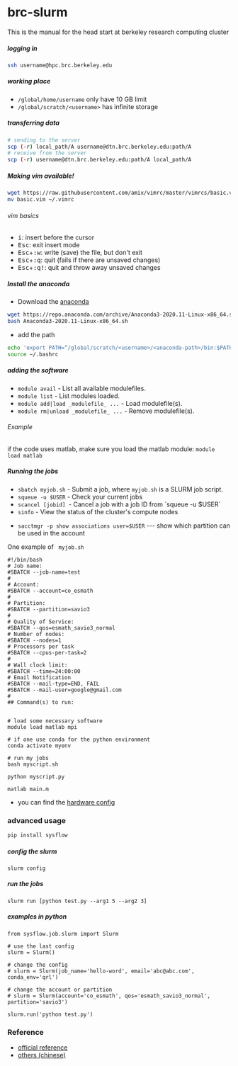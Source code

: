 # brc-slurm
This is the manual for the head start at berkeley research computing cluster

##### logging in 

```bash
ssh username@hpc.brc.berkeley.edu
```

##### working place

-   `/global/home/username` only have 10 GB limit
-   `/global/scratch/<username>` has infinite storage

##### transferring data

```bash
# sending to the server
scp (-r) local_path/A username@dtn.brc.berkeley.edu:path/A
# receive from the server
scp (-r) username@dtn.brc.berkeley.edu:path/A local_path/A 
```

##### Making vim available!

```bash 
wget https://raw.githubusercontent.com/amix/vimrc/master/vimrcs/basic.vim
mv basic.vim ~/.vimrc
```

###### vim basics
- <kbd>i</kbd>: insert before the cursor
- <kbd>Esc</kbd>: exit insert mode
- <kbd>Esc</kbd>+<kbd>:w</kbd>: write (save) the file, but don't exit
- <kbd>Esc</kbd>+<kbd>:q</kbd>: quit (fails if there are unsaved changes)
- <kbd>Esc</kbd>+<kbd>:q!</kbd>: quit and throw away unsaved changes

##### Install the anaconda 
- Download the [anaconda](https://docs.conda.io/projects/conda/en/latest/user-guide/install/linux.html)
```bash 
wget https://repo.anaconda.com/archive/Anaconda3-2020.11-Linux-x86_64.sh
bash Anaconda3-2020.11-Linux-x86_64.sh
```

- add the path
```bash 
echo 'export PATH=“/global/scratch/<username>/<anaconda-path>/bin:$PATH”' >> ~/.bashrc
source ~/.bashrc
```


##### adding the software

<ul>
  <li><code class="highlighter-rouge">module avail</code> - List all available modulefiles.</li>
  <li><code class="highlighter-rouge">module list</code> - List modules loaded.</li>
  <li><code class="highlighter-rouge">module add|load _modulefile_ ...</code> - Load modulefile(s).</li>
  <li><code class="highlighter-rouge">module rm|unload _modulefile_ ...</code> - Remove modulefile(s).</li>
</ul>

###### Example

if the code uses matlab, make sure you load the matlab module: `module load matlab`

##### Running the jobs

<ul>
	<li><code>sbatch myjob.sh</code>&nbsp;- Submit a job, where <code>myjob.sh</code>&nbsp;is a SLURM job script. </li>
    <li><code>squeue -u $USER</code>&nbsp;- Check your current jobs</li>
	<li><code>scancel [jobid]</code><code>&nbsp;</code>- Cancel a job with a job ID from `squeue -u $USER`</li>
	<li><code>sinfo</code>&nbsp;- View the status of the cluster's compute nodes</li>
</ul>

-   `sacctmgr -p show associations user=$USER` --- show which partition can be used in the account



One example of ` myjob.sh`

```
#!/bin/bash
# Job name:
#SBATCH --job-name=test
#
# Account:
#SBATCH --account=co_esmath
#
# Partition:
#SBATCH --partition=savio3
#
# Quality of Service:
#SBATCH --qos=esmath_savio3_normal
# Number of nodes: 
#SBATCH --nodes=1
# Processors per task 
#SBATCH --cpus-per-task=2
#
# Wall clock limit:
#SBATCH --time=24:00:00
# Email Notification
#SBATCH --mail-type=END, FAIL
#SBATCH --mail-user=google@gmail.com
#
## Command(s) to run:


# load some necessary software
module load matlab mpi 

# if one use conda for the python environment
conda activate myenv

# run my jobs
bash myscript.sh

python myscript.py

matlab main.m
```

-   you can find the [hardware config](https://docs-research-it.berkeley.edu/services/high-performance-computing/user-guide/hardware-config)

### advanced usage
```bash
pip install sysflow
```

##### config the slurm  
```
slurm config 
```

##### run the jobs
```
slurm run [python test.py --arg1 5 --arg2 3]
```

##### examples in python 
```
from sysflow.job.slurm import Slurm

# use the last config
slurm = Slurm()

# change the config 
# slurm = Slurm(job_name='hello-word', email='abc@abc.com', conda_env='qrl')

# change the account or partition
# slurm = Slurm(account='co_esmath', qos='esmath_savio3_normal', partition='savio3')

slurm.run('python test.py')
```


### Reference

-   [official reference](https://docs-research-it.berkeley.edu/services/high-performance-computing/user-guide/)
-   [others (chinese)](http://bicmr.pku.edu.cn/~wenzw/pages/slurm.html)

